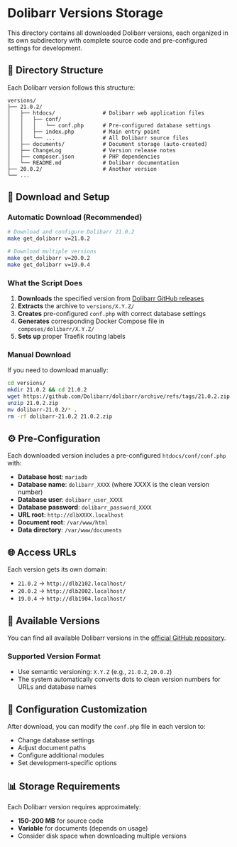 # Dolibarr Versions Storage

This directory contains all downloaded Dolibarr versions, each organized in its own subdirectory with complete source code and pre-configured settings for development.

## 📁 Directory Structure

Each Dolibarr version follows this structure:

```
versions/
├── 21.0.2/
│   ├── htdocs/               # Dolibarr web application files
│   │   ├── conf/
│   │   │   └── conf.php      # Pre-configured database settings
│   │   ├── index.php         # Main entry point
│   │   └── ...               # All Dolibarr source files
│   ├── documents/            # Document storage (auto-created)
│   ├── ChangeLog             # Version release notes
│   ├── composer.json         # PHP dependencies
│   └── README.md             # Dolibarr documentation
├── 20.0.2/                   # Another version
└── ...
```

## 🚀 Download and Setup

### Automatic Download (Recommended)

```bash
# Download and configure Dolibarr 21.0.2
make get_dolibarr v=21.0.2

# Download multiple versions
make get_dolibarr v=20.0.2
make get_dolibarr v=19.0.4
```

### What the Script Does

1. **Downloads** the specified version from [Dolibarr GitHub releases](https://github.com/Dolibarr/dolibarr/releases)
2. **Extracts** the archive to `versions/X.Y.Z/`
3. **Creates** pre-configured `conf.php` with correct database settings
4. **Generates** corresponding Docker Compose file in `composes/dolibarr/X.Y.Z/`
5. **Sets up** proper Traefik routing labels

### Manual Download

If you need to download manually:

```bash
cd versions/
mkdir 21.0.2 && cd 21.0.2
wget https://github.com/Dolibarr/dolibarr/archive/refs/tags/21.0.2.zip
unzip 21.0.2.zip
mv dolibarr-21.0.2/* .
rm -rf dolibarr-21.0.2 21.0.2.zip
```

## ⚙️ Pre-Configuration

Each downloaded version includes a pre-configured `htdocs/conf/conf.php` with:

- **Database host**: `mariadb`
- **Database name**: `dolibarr_XXXX` (where XXXX is the clean version number)
- **Database user**: `dolibarr_user_XXXX`
- **Database password**: `dolibarr_password_XXXX`
- **URL root**: `http://dlbXXXX.localhost`
- **Document root**: `/var/www/html`
- **Data directory**: `/var/www/documents`

## 🌐 Access URLs

Each version gets its own domain:

- `21.0.2` → `http://dlb2102.localhost/`
- `20.0.2` → `http://dlb2002.localhost/`
- `19.0.4` → `http://dlb1904.localhost/`

## 📝 Available Versions

You can find all available Dolibarr versions in the [official GitHub repository](https://github.com/Dolibarr/dolibarr/releases).

### Supported Version Format

- Use semantic versioning: `X.Y.Z` (e.g., `21.0.2`, `20.0.2`)
- The system automatically converts dots to clean version numbers for URLs and database names

## 🔧 Configuration Customization

After download, you can modify the `conf.php` file in each version to:

- Change database settings
- Adjust document paths
- Configure additional modules
- Set development-specific options

## 📊 Storage Requirements

Each Dolibarr version requires approximately:

- **150-200 MB** for source code
- **Variable** for documents (depends on usage)
- Consider disk space when downloading multiple versions

